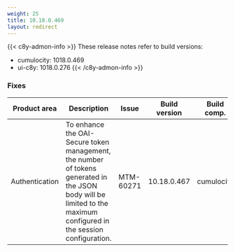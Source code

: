 ```yaml
---
weight: 25
title: 10.18.0.469
layout: redirect
---
```


{{< c8y-admon-info >}}
These release notes refer to build versions:
- cumulocity: 1018.0.469
- ui-c8y: 1018.0.276
{{< /c8y-admon-info >}}


### Fixes

<table>
<colgroup>
<col style="width: 15%;">
<col style="width:50%;">
<col style="width: 10%;">
<col style="width: 12%;">
<col style="width: 13%;">
</colgroup>
<thead><tr>
<th>
Product area</th>
<th>
Description</th>
<th>
Issue</th>
<th>
Build version</th>
<th>Build comp.</th>
</tr>
</thead><tbody>


<tr>
<td>Authentication</td>
<td>To enhance the OAI-Secure token management, the number of tokens generated in the JSON body will be limited to the maximum configured in the session configuration.</td>
<td>MTM-60271</td>
<td>10.18.0.467</td>
<td>cumulocity</td>
</tr>

</tbody></table>
